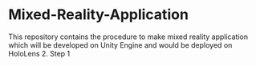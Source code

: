 # Mixed-Reality-Application
This repository contains the procedure to make mixed reality application which will be developed on Unity Engine and would be deployed on HoloLens 2. 
Step 1
